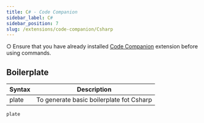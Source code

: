 ```yaml
---
title: C# - Code Companion
sidebar_label: C#
sidebar_position: 7
slug: /extensions/code-companion/Csharp
---
```


○ Ensure that you have already installed <a href="/extensions/code-companion/">Code Companion</a> extension before using commands.

## Boilerplate

| Syntax | Description                              |
| ------ | ---------------------------------------- |
| plate  | To generate basic boilerplate fot Csharp |

```
plate
```
